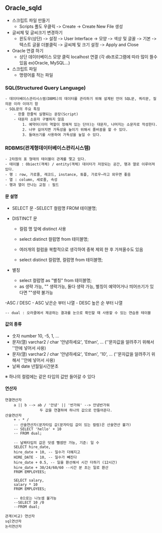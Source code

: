 ## Oracle_sqld 
 - 스크립트 파일 만들기
    - Scripts 폴도 우클릭 -> Create -> Create New File 생성
 - 글씨체 및 글씨크기 변경하기
    - 윈도우(상단) -> 설정 -> User Interface -> 모양 -> 색상 및 글꼴 -> 기본 -> 텍스트 글꼴 더블클릭 -> 글씨체 및  크기 설정 -> Apply and Close 
 - Oracle 연결 하기 
    - 상단 데이터베이스 모양 클릭 localhost 연결 (각 db프로그램에 따라 많이 뜰수 있음 ex)Oracle, MySQL...)
 - 스크립트 파일
    - 명령어를 적는 파일
 ### SQL(Structured Query Language)
    - 데이터베이스관리시스템(DBMS)의 데이터를 관리하기 위해 설계된 언어 SQL문, 쿼리문, 질의문 이라 이야기 함
    - SQL문의 주요 특징
        - 한줄 한줄씩 실행되는 문장(Script)
        - 대문자 소문자 구별하지 않음
            1. 예약어(이미 역할이 정해져 있는 단어)는 대문자, 나머지는 소문자로 작성한다.
            2. 너무 길어지면 가독성을 높이기 위해서 줄바꿈을 할 수 있다.
            3. 들여쓰기를 사용하여 가독성을 높일 수 있다.
### RDBMS(관계형데이터베이스관리시스템)
    - 2차원의 표 형태의 테이블이 관계를 맻고 있다.
    - 테이블 : Obiect(객체) / entity(객체) 데이터가 저장되는 공간, 행과 열로 이루어져 있다.
    - 행 : row, 가로줄, 레코드, instance, 튜플, 가로우~라고 외우면 좋음
    - 열 : column, 세로줄, 속성
    - 행과 열이 만나는 교점 : 필드
#### 문 설명
   - SELECT 문
      -SELECT 컬럼명 FROM 테이블명;
   
   - DISTINCT 문
      - 컬럼 명 앞에 distinct 사용
      - select distinct 컬럼명 from 테이블명;
      
      - 여러개의 컬럼을 복합적으로 생각하여 중복 제외 한 후 가져올수도 있음
      - select distinct 컬럼명, 컬럼명 from 테이블명;
   - 별칭
      - select 컬럼명 as "별칭" from 테이블명;
      - as 생략 가능, "" 생략가능, 둘다 생략 가능, 별칭이 예약어거나 띄어쓰기가 있다면 ""생략 불가능
   
   -ASC / DESC
      - ASC 낮은순 부터 나열
      - DESC 높은 순 부터 나열
    
    -- dual : 오라클에서 제공하는 결과를 눈으로 확인할 때 사용할 수 있는 연습용 테이블

#### 값의 종류
   - 숫자     number             10, -5, 1, ... 
   - 문자(열) varchar2 / char    '안녕하세요', 'Ethan', ... (''문자값을 알려주기 위해서 ''안에 넣어서 사용)
   - 문자(열) varchar2 / char    '안녕하세요', 'Ethan', '10', ... (''문자값을 알려주기 위해서 ''안에 넣어서 사용)
   - 날짜     date               년월일시간분초

   ※ 하나의 컬럼에는 같은 타입의 값만 들어갈 수 있다

#### 연산자
    연결연산자
        a || b --> ab / '안녕' || '반가워' --> 안녕반가워
                    두 값을 연결하여 하나의 값으로 만들어준다.
    산술연산자
        + - * / 
        -- 산술연산자(문자타입 값(문자타입 값이 있는 컬럼)은 산술연산 불가)
        -- SELECT 'hello' + 10
        -- FROM dual;

        -- 날짜타입의 값은 덧셈 뺄셈만 가능, 기준: 일 수
        SELECT hire_date, 
	    hire_date + 10, -- 일수가 더해지고
	    HIRE_DATE - 10,	-- 일수가 빼진다
	    hire_date + 0.5, -- 일을 환선해서 시간 더하기 (12시간)
	    hire_date + 30/24/60/60 --시간 분 초는 일로 환산
	    FROM EMPLOYEES;

        SELECT salary,
	    salary * 10
        FROM EMPLOYEES;

        -- 0으로는 나눗셈 불가능
        --SELECT 10 /0
        --FROM dual;
        
    관계(비교) 연산자
    sql연산자
    논리연산자